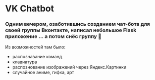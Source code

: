# VK Chatbot

### Одним вечером, озаботившись созданием чат-бота для своей группы Вконтакте, написал небольшое Flask приложение ... а потом снёс группу 🙈

Из возможностей там было:
- распознавание команд
- клавиатура
- распознование изображений через Яндекс.Картинки
- случайное аниме, гифка, арт
